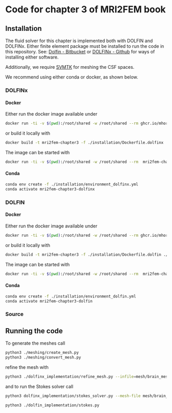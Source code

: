 # Code for chapter 3 of MRI2FEM book

## Installation

The fluid solver for this chapter is implemented both with DOLFIN and DOLFINx.
Either finite element package must be installed to run the code in this repository.
See: [Dolfin - Bitbucket](https://bitbucket.org/fenics-project/dolfin/src/master/) or
[DOLFINx - Github](https://github.com/fenics/dolfinx) for ways of installing either software.

Additionally, we require [SVMTK](https://github.com/SVMTK/SVMTK) for meshing the CSF spaces.

We recommend using either conda or docker, as shown below.

### DOLFINx

#### Docker

Either run the docker image available under

```bash
docker run -ti -v $(pwd):/root/shared -w /root/shared --rm ghcr.io/mhornkjol/mri2fem-ii-chapter-3-code-dolfinx:main
```

or build it locally with

```bash
docker build -t mri2fem-chapter3 -f ./installation/Dockerfile.dolfinx ./installation
```

The image can be started with

```bash
docker run -ti -v $(pwd):/root/shared -w /root/shared --rm  mri2fem-chapter3
```

#### Conda

```bash
conda env create -f ./installation/environment_dolfinx.yml
conda activate mri2fem-chapter3-dolfinx

```

### DOLFIN

#### Docker

Either run the docker image available under

```bash
docker run -ti -v $(pwd):/root/shared -w /root/shared --rm ghcr.io/mhornkjol/mri2fem-ii-chapter-3-code
```

or build it locally with

```bash
docker build -t mri2fem-chapter3 -f ./installation/Dockerfile.dolfin ./installation
```

The image can be started with

```bash
docker run -ti -v $(pwd):/root/shared -w /root/shared --rm  mri2fem-chapter3-dolfin
```

#### Conda

```bash
conda env create -f ./installation/environment_dolfin.yml
conda activate mri2fem-chapter3-dolfin

```

### Source

## Running the code

To generate the meshes call

```bash
python3 ./meshing/create_mesh.py
python3 ./meshing/convert_mesh.py
```

refine the mesh with
```bash
python3 ./dolfinx_implementation/refine_mesh.py --infile=mesh/brain_mesh.xdmf --facet-infile=mesh/brain_mesh_facets.xdmf -r 1 4 5
```

and to run the Stokes solver call

```bash
python3 dolfinx_implementation/stokes_solver.py --mesh-file mesh/brain_mesh_refined.xdmf --facet-file mesh/brain_mesh_facets_refined.xdmf --grid-name=mesh --cell-tag=mesh_tags --facet-tag=mesh_tags
```

```bash
python3 ./dolfin_implementation/stokes.py
```
